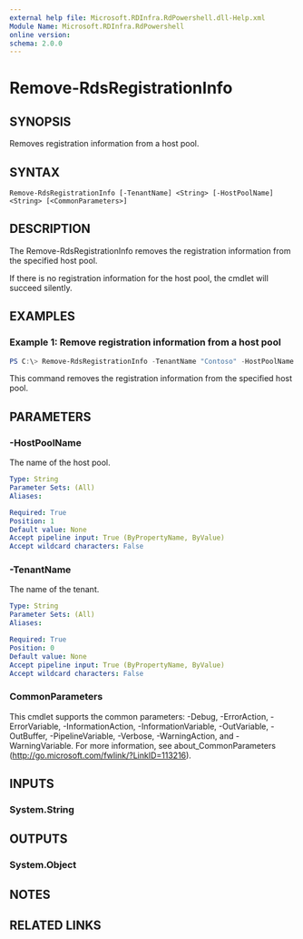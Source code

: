 ```yaml
---
external help file: Microsoft.RDInfra.RdPowershell.dll-Help.xml
Module Name: Microsoft.RDInfra.RdPowershell
online version:
schema: 2.0.0
---
```


# Remove-RdsRegistrationInfo

## SYNOPSIS
Removes registration information from a host pool.

## SYNTAX

```
Remove-RdsRegistrationInfo [-TenantName] <String> [-HostPoolName] <String> [<CommonParameters>]
```

## DESCRIPTION
The Remove-RdsRegistrationInfo removes the registration information from the specified host pool.

If there is no registration information for the host pool, the cmdlet will succeed silently.

## EXAMPLES

### Example 1: Remove registration information from a host pool
```powershell
PS C:\> Remove-RdsRegistrationInfo -TenantName "Contoso" -HostPoolName "Contoso Host Pool"
```
This command removes the registration information from the specified host pool.

## PARAMETERS

### -HostPoolName
The name of the host pool.

```yaml
Type: String
Parameter Sets: (All)
Aliases:

Required: True
Position: 1
Default value: None
Accept pipeline input: True (ByPropertyName, ByValue)
Accept wildcard characters: False
```

### -TenantName
The name of the tenant.

```yaml
Type: String
Parameter Sets: (All)
Aliases:

Required: True
Position: 0
Default value: None
Accept pipeline input: True (ByPropertyName, ByValue)
Accept wildcard characters: False
```

### CommonParameters
This cmdlet supports the common parameters: -Debug, -ErrorAction, -ErrorVariable, -InformationAction, -InformationVariable, -OutVariable, -OutBuffer, -PipelineVariable, -Verbose, -WarningAction, and -WarningVariable. For more information, see about_CommonParameters (http://go.microsoft.com/fwlink/?LinkID=113216).

## INPUTS

### System.String

## OUTPUTS

### System.Object
## NOTES

## RELATED LINKS
